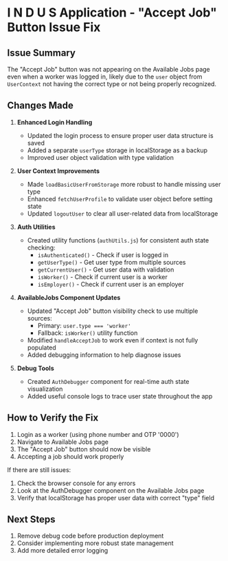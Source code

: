 # I N D U S Application - "Accept Job" Button Issue Fix

## Issue Summary
The "Accept Job" button was not appearing on the Available Jobs page even when a worker was logged in, likely due to the `user` object from `UserContext` not having the correct type or not being properly recognized.

## Changes Made

1. **Enhanced Login Handling**
   - Updated the login process to ensure proper user data structure is saved
   - Added a separate `userType` storage in localStorage as a backup
   - Improved user object validation with type validation

2. **User Context Improvements**
   - Made `loadBasicUserFromStorage` more robust to handle missing user type
   - Enhanced `fetchUserProfile` to validate user object before setting state
   - Updated `logoutUser` to clear all user-related data from localStorage

3. **Auth Utilities**
   - Created utility functions (`authUtils.js`) for consistent auth state checking:
     - `isAuthenticated()` - Check if user is logged in
     - `getUserType()` - Get user type from multiple sources
     - `getCurrentUser()` - Get user data with validation
     - `isWorker()` - Check if current user is a worker
     - `isEmployer()` - Check if current user is an employer

4. **AvailableJobs Component Updates**
   - Updated "Accept Job" button visibility check to use multiple sources:
     - Primary: `user.type === 'worker'`
     - Fallback: `isWorker()` utility function
   - Modified `handleAcceptJob` to work even if context is not fully populated
   - Added debugging information to help diagnose issues

5. **Debug Tools**
   - Created `AuthDebugger` component for real-time auth state visualization
   - Added useful console logs to trace user state throughout the app

## How to Verify the Fix
1. Login as a worker (using phone number and OTP '0000')
2. Navigate to Available Jobs page
3. The "Accept Job" button should now be visible
4. Accepting a job should work properly

If there are still issues:
1. Check the browser console for any errors
2. Look at the AuthDebugger component on the Available Jobs page
3. Verify that localStorage has proper user data with correct "type" field

## Next Steps
1. Remove debug code before production deployment
2. Consider implementing more robust state management
3. Add more detailed error logging
